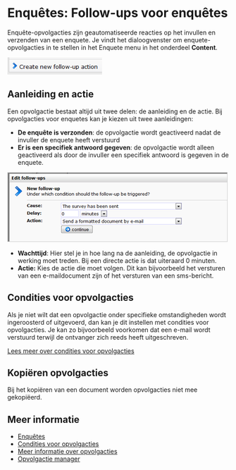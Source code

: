 # Enquêtes: Follow-ups voor enquêtes

Enquête-opvolgacties zijn geautomatiseerde reacties op het invullen en 
verzenden van een enquete. Je vindt het dialoogvenster om 
enquete-opvolgacties in te stellen in het Enquete menu in het onderdeel 
**Content**.

![](../images/addnewfollowup.png)

## Aanleiding en actie

Een opvolgactie bestaat altijd uit twee delen: de aanleiding en de actie. 
Bij opvolgacties voor enquetes kan je kiezen uit twee aanleidingen:

-   **De enquête is verzonden**: de opvolgactie wordt geactiveerd nadat 
de invuller de enquete heeft verstuurd
-   **Er is een specifiek antwoord gegeven**: de opvolgactie wordt 
alleen geactiveerd als door de invuller een specifiek antwoord is 
gegeven in de enquete.

![](../images/survey-followup.png "Documentation/survey-followup.png")

- **Wachttijd**: Hier stel je in hoe lang na de aanleiding, de 
opvolgactie in werking moet treden. Bij een directe actie is dat 
uiteraard 0 minuten.
- **Actie:** Kies de actie die moet volgen. Dit kan bijvoorbeeld het 
versturen van een e-maildocument zijn of het versturen van een 
sms-bericht.

## Condities voor opvolgacties

Als je niet wilt dat een opvolgactie onder specifieke omstandigheden 
wordt ingeroosterd of uitgevoerd, dan kan je dit instellen met condities 
voor opvolgacties. Je kan zo bijvoorbeeld voorkomen dat een e-mail wordt 
verstuurd terwijl de ontvanger zich reeds heeft uitgeschreven.

[Lees meer over condities voor opvolgacties](./follow-up-manager-publisher)

## Kopiëren opvolgacties

Bij het kopiëren van een document worden opvolgacties niet mee 
gekopiëerd.

## Meer informatie

* [Enquêtes](./surveys)
* [Condities voor opvolgacties](./automate-campaigns-with-follow-up-actions.md)
* [Meer informatie over opvolgacties](./follow-up-manager-publisher)
* [Opvolgactie manager](./follow-up-manager.md)

